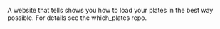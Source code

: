 A website that tells shows you how to load your plates in the best way possible. 
For details see the which_plates repo.
